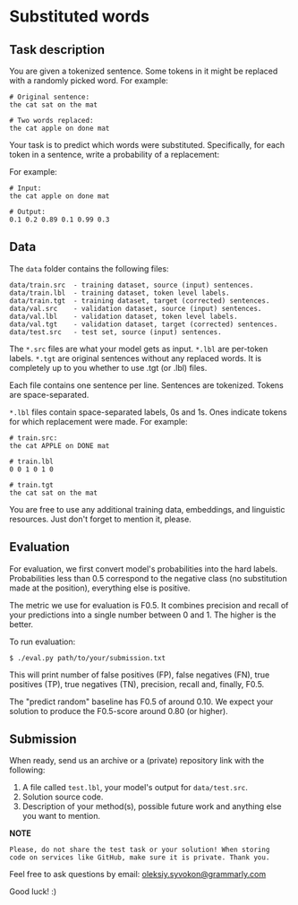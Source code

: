 Substituted words
=================

Task description
----------------

You are given a tokenized sentence. Some tokens in it might be replaced with
a randomly picked word. For example:

```
# Original sentence:
the cat sat on the mat

# Two words replaced:
the cat apple on done mat
```


Your task is to predict which words were substituted. Specifically, for
each token in a sentence, write a probability of a replacement:

For example:

```
# Input:
the cat apple on done mat

# Output:
0.1 0.2 0.89 0.1 0.99 0.3
```


Data
----

The `data` folder contains the following files:

    data/train.src  - training dataset, source (input) sentences.
    data/train.lbl  - training dataset, token level labels.
    data/train.tgt  - training dataset, target (corrected) sentences.
    data/val.src    - validation dataset, source (input) sentences.
    data/val.lbl    - validation dataset, token level labels.
    data/val.tgt    - validation dataset, target (corrected) sentences.
    data/test.src   - test set, source (input) sentences.

The `*.src` files are what your model gets as input. `*.lbl` are per-token
labels. `*.tgt` are original sentences without any replaced words. 
It is completely up to you whether to use .tgt (or .lbl) files.

Each file contains one sentence per line. Sentences are tokenized.
Tokens are space-separated.

`*.lbl` files contain space-separated labels, 0s and 1s. Ones indicate
tokens for which replacement were made. For example:

```
# train.src:
the cat APPLE on DONE mat

# train.lbl
0 0 1 0 1 0

# train.tgt
the cat sat on the mat
```

You are free to use any additional training data, embeddings, and linguistic
resources. Just don't forget to mention it, please.


Evaluation
----------

For evaluation, we first convert model's probabilities into the hard labels.
Probabilities less than 0.5 correspond to the negative class (no substitution
made at the position), everything else is positive.

The metric we use for evaluation is F0.5. It combines precision and recall
of your predictions into a single number between 0 and 1. The higher is
the better.

To run evaluation:

    $ ./eval.py path/to/your/submission.txt

This will print number of false positives (FP), false negatives (FN),
true positives (TP), true negatives (TN), precision, recall and, finally,
F0.5.

The "predict random" baseline has F0.5 of around 0.10. We expect your solution
to produce the F0.5-score around 0.80 (or higher).


Submission
----------

When ready, send us an archive or a (private) repository link with the
following:

1. A file called `test.lbl`, your model's output for `data/test.src`.
2. Solution source code.
3. Description of your method(s), possible future work and anything else you
   want to mention.


**NOTE**

    Please, do not share the test task or your solution! When storing
    code on services like GitHub, make sure it is private. Thank you.



Feel free to ask questions by email: oleksiy.syvokon@grammarly.com


Good luck!  :)
